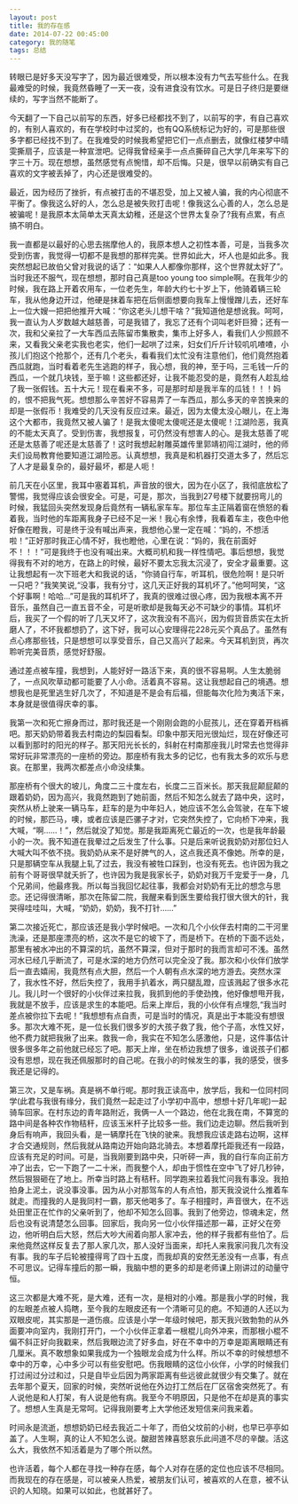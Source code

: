 ```yaml
---
layout: post
title: 我的存在感
date: 2014-07-22 00:45:00
category: 我的随笔
tags: 总结
---
```


转眼已是好多天没写字了，因为最近很难受，所以根本没有力气去写些什么。在我最难受的时候，我竟然昏睡了一天一夜，没有进食没有饮水。可是日子终归是要继续的，写字当然不能断了。

今天翻了一下自己以前写的东西，好多已经都找不到了，以前写的字，有自己喜欢的，有别人喜欢的，有在学校时中过奖的，也有QQ系统标记为好的，可是那些很多字都已经找不到了。在我难受的时候我希望把它们一点点删去，就像红楼梦中晴雯撕扇子，应该是一种宣泄吧。记得我曾经亲手一点点撕碎自己大学几年来写下的字三十万。现在想想，虽然感觉有点惋惜，却不后悔。只是，很早以前确实有自己喜欢的文字被丢掉了，内心还是很难受的。

最近，因为经历了挫折，有点被打击的不堪忍受，加上又被人骗，我的内心彻底不平衡了。像我这么好的人，怎么总是被失败打击呢！像我这么心善的人，怎么总是被骗呢！是我原本太简单太天真太幼稚，还是这个世界太复杂了?我有点累，有点搞不明白。

我一直都是以最好的心思去揣摩他人的，我原本想人之初性本善，可是，当我多次受到伤害，我觉得一切都不是我想的那样完美。世界如此大，坏人也是如此多。我突然想起已故伯父曾对我说的话了：“如果人人都像你那样，这个世界就太好了”。当时我还不服气，现在想想，那时自己真是too young too simple啊。在我年少的时候，我在路上开着农用车，一位老先生，年龄大约七十岁上下，他骑着辆三轮车，我从他身边开过，他硬是抹着车把在后侧面想要向我车上慢慢蹭儿去，还好车上一位大嫂一把把他推开大喊：“你这老头儿想干啥？”我知道他是想讹我。呵呵，我一直认为人岁数越大越慈善，可是我错了，我忘了还有个词叫老奸巨猾；还有一次，我和父亲拉了一大车西瓜去陈留市集散卖，集市上好多人，看我们人少照顾不来，又看我父亲老实我也老实，他们一起哄了过来，妇女们斤斤计较叽叽喳喳，小孩儿们抱这个抢那个，还有几个老头，看看我们太忙没有注意他们，他们竟然抱着西瓜就跑，当时看着老先生逃跑的样子，我心想，我的神，至于吗，三毛钱一斤的西瓜，一个就几块钱，至于嘛！这些都还好，让我不能忍受的是，竟然有人趁乱给了我一张假钱。五十大元！现在看来不多，可是那时却是我半车的瓜钱！！！妈的，恨不把我气死。想想那么辛苦好不容易弄了一车西瓜，那么多天的辛苦换来的却是一张假币！我难受的几天没有反应过来。最近，因为太傻太没心眼儿，在上海这个大都市，我竟然又被人骗了！是我太傻呢太傻呢还是太傻呢！江湖险恶，我真的不能太天真了。受到伤害，我想报复，可仍然没有想害人的心。是我太慈善了呢还是太慈善了呢还是太慈善了！这时我想起射雕英雄传里郭靖初闯江湖时，他的师夫们设局教育他要知道江湖险恶。认真想想，我真是和机器打交道太多了，然后忘了人才是最复杂的，最好最坏，都是人呃！

前几天在小区里，我耳中塞着耳机，声音放的很大，因为在小区了，我彻底放松了警惕，我觉得应该会很安全。可是，可是，那次，当我到27号楼下就要拐弯儿的时候，我猛回头突然发现身后竟然有一辆私家车车。那位车主正隔着窗在愤怒的看着我，当时他的车距离我身子已经不足一米！我心有余悸，我看着车主，夜色中他好像在瞪我，可是终于没有喊出声来，我想他心里一定在喊：“妈的，不想活啦！”正好那时我正心情不好，我也瞪他，心里在说：“妈的，我在前面好不！！！”可是我终于也没有喊出来。大概司机和我一样性情吧。事后想想，我觉得我有不对的地方，在路上的时候，最好不要太忘我太沉浸了，安全才最重要。这让我想起有一次下班老大和我说的话，“你骑自行车，听耳机，很危险啊！是只听一只吧？”我笑笑说,“没事，我有分寸，这几天正好我的耳机坏了。”他呵呵笑，“这个好事啊！哈哈...”可是我的耳机坏了，我真的很难过很心疼，因为我根本离不开音乐，虽然自己一直五音不全，可是听歌却是我每天必不可缺少的事情。耳机坏后，我买了一个假的听了几天又坏了，这次我没有不高兴，因为假货音质实在太折磨人了，不坏我都想扔了，这下好，我可以心安理得花228元买个真品了。虽然有点心疼那些钱，只是想想可以享受音乐，自己又高兴了起来。今天耳机到货，再次聆听完美音质，感觉好舒服。

通过差点被车撞，我想到，人能好好一路活下来，真的很不容易啊。人生太脆弱了，一点风吹草动都可能要了人小命。活着真不容易。这让我想起自己的境遇。想想我也是死里逃生好几次了，不知道是不是会有后福，但能每次化险为夷活下来，本身就是很值得庆幸的事。

我第一次和死亡擦身而过，那时我还是一个刚刚会跑的小屁孩儿，还在穿着开档裤吧。那天奶奶带着我去村南边的梨园看梨。印象中那天阳光很灿烂，现在好像还可以看到那时的阳光的样子。那天阳光长长的，斜射在村南那座我儿时常去也觉得非常好玩非常漂亮的一座桥的旁边。那座桥有我太多的记忆，也有我太多的欢乐与悲哀。在那里，我两次都差点小命没续集。

那座桥有个很大的坡儿，角度二三十度左右，长度二三百米长。那天我屁颠屁颠的跟着奶奶，因为高兴，我竟然跑到了她前面，然后不知怎么就去了路中央，这时，突然从桥上驶来一辆马车，赶车的是为中年妇人，她应该不怎么会驾驶，在车下坡的时候，那匹马，噢，或者应该是匹骡子才对，它突然失控了，它向桥下冲来，我大喊，“啊......！”，然后就没了知觉。那是我距离死亡最近的一次，也是我年龄最小的一次。我不知道在我晕过之后发生了什么事。只是后来听说我奶奶对那位妇人大喊大叫不依不挠。我奶奶从来不是好脾气的人，这点我还真不像她。所幸的是，只是那辆空车从我腿上轧了过去，我没有被牲口踩到，也没有死去。也许因为我之前有个哥哥很早就夭折了，也许因为我是我家长子，奶奶对我万千宠爱于一身，几个兄弟间，他最疼我。所以每当我回忆起往事，我都会对奶奶有无比的想念与思恋。还记得很清晰，那次在陈留二院，我醒来看到医生要给我打很大很大的针，我哭得哇哇叫，大喊，“奶奶，奶奶，我不打针......”

第二次接近死亡，那应该还是我小学时候吧。一次和几个小伙伴去村南的二干河里洗澡，还是那座漂亮的桥，这次不是它的坡下了，而是桥下。在桥的下面不远处，那里有被水冲出的不算深的坑，虽然不算深，但对于那时的我而言却可不浅。虽然河水已经几乎断流了，可是水深的地方仍然可以完全没了我。那次和小伙伴们放学后一直去嬉闹，我竟然有点大胆，然后一个人朝有点水深的地方游去。突然水深了，我水性不好，然后失控了，我用手扒着水，两只腿乱蹬，应该溅起了很多水花儿。我儿时一个很好的小伙伴过来拉我，我抓到他的手使劲拽，他好像想甩开我，我就是不放手，应该是求生的本能吧。后来上岸后，我的小伙伴有点埋怨,“我当时差点被你拉下去呢！”我想想有点自责，可是当时的情况，真是出于本能没有想很多。那次大难不死，是一位长我们很多岁的大孩子救了我，他个子高，水性又好，他不费力就把我揪了出来。救我一命，我实在不知怎么感激他，只是，这件事估计很多很多年之前他就已经忘了吧。那天上岸，坐在桥边我想了很多，谁说孩子们都没有思想，现在我还佩服那时的自己呢。在我小的时候发生的事，我的感受，很多我还是记得的。

第三次，又是车祸。真是祸不单行呢。那时我正读高中，放学后，我和一位同村同学(此君与我很有缘分，我们竟然一起走过了小学初中高中，想想十好几年呢)一起骑车回家。在村东边的青年路附近，我俩一人一个路边，他在北我在南，不算宽的路中间是各种农作物秸秆，应该玉米杆子比较多一些。我们边走边聊。然后我听到身后有响声，我回头看，是一辆摩托在飞快的驶来。我想我应该走路右边啊，这样才合交通规则，然后我就从路南边开始向路北骑去。本想着摩托距我还有一段路，应该有充足的时间。可是，当我刚要到路中央，只听砰一声，我的自行车向正前方冲了出去，它一下跑了一二十米，而我整个人，却由于惯性在空中飞了好几秒钟，然后狠狠砸在了地上。所幸当时路上有秸秆。同学跑来拉着我忙问我有事没。我拍拍身上泥土，说没事没事。因为从小对那驾车的人有点怕，那天我没说什么推着车就走。而撞我的人是我同村一霸，那天他喝多了。车子相撞时，声音很大，在不远处田里正在忙作的父亲听到了，他却不知怎么回事。我到了他旁边，惊魂未定，然后也没有说清楚怎么回事。回家后，我向另一位小伙伴描述那一幕，正好父在旁边，他听明白后大怒，然后大吵大闹着向那人家冲去，他的样子我都有些怕了。后来他竟然这样反复去了那人家几次，那人没好当面来，却托人来我家问我几次有没有事。我的车子后轮被撞得弯了四十五度，而我却真的安然无恙没有一点事，有点不可思议。记得车撞后的那一瞬，我脑中想的更多的却是老师课上刚讲过的动量守恒。

这三次都是大难不死，是大难，还有一次，是相对的小难。那是我小学的时候，我的左眼差点被人捣瞎，至今我的左眼皮还有一个清晰可见的疤。不知道的人还以为双眼皮呢，其实那是一道伤痕。应该是小学一年级时候吧，那天我兴致勃勃的从外面要冲向室内，我刚打开门，一个小伙伴正拿着一根棍儿向外冲来，而那根小棍不偏不斜正好向我戳来，然后我眼边流了好多血，好在不幸中的万幸是距离眼睛还有几厘米。真不敢想象如果我成为一个独眼龙会成为什么样。所以不幸的时候想想不幸中的万幸，心中多少可以有些安慰吧。伤我眼睛的这位小伙伴，小学的时候我们打过闹过分过和过，只是自毕业后因为两家距离有些远彼此就很少有交集了。就在去年那个夏天，回家的时候，突然听说他在外边打工然后在厂区宿舍突然死了。有人说他是和人打架，有人说是他有病。我至今不明原因，只是他不在却是真的事实了。想想人生真是无常呵。记得我刚要考上大学他还发短信来问我来着。

时间永是流逝，想想奶奶已经去我近二十年了，而伯父坟前的小树，也早已亭亭如盖了。人生啊，真的让人不知怎么说。酸甜苦辣喜怒哀乐此间道不尽的辛酸。活这么大，我依然不知活着是为了哪个所以然。

也许活着，每个人都在寻找一种存在感，每个人对存在感的定位也应该不尽相同。而我现在的存在感是，可以被亲人热爱，被朋友们认可，被喜欢的人在意，被不认识的人知晓。如果可以如此，也就甚好了。

